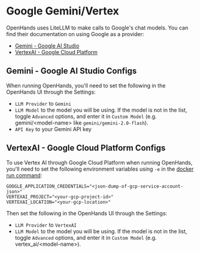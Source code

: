 # Google Gemini/Vertex

OpenHands uses LiteLLM to make calls to Google's chat models. You can find their documentation on using Google as a provider:

- [Gemini - Google AI Studio](https://docs.litellm.ai/docs/providers/gemini)
- [VertexAI - Google Cloud Platform](https://docs.litellm.ai/docs/providers/vertex)

## Gemini - Google AI Studio Configs

When running OpenHands, you'll need to set the following in the OpenHands UI through the Settings:
- `LLM Provider` to `Gemini`
- `LLM Model` to the model you will be using.
If the model is not in the list, toggle `Advanced` options, and enter it in `Custom Model` (e.g. gemini/&lt;model-name&gt; like `gemini/gemini-2.0-flash`).
- `API Key` to your Gemini API key

## VertexAI - Google Cloud Platform Configs

To use Vertex AI through Google Cloud Platform when running OpenHands, you'll need to set the following environment
variables using `-e` in the [docker run command](../installation#running-openhands):

```
GOOGLE_APPLICATION_CREDENTIALS="<json-dump-of-gcp-service-account-json>"
VERTEXAI_PROJECT="<your-gcp-project-id>"
VERTEXAI_LOCATION="<your-gcp-location>"
```

Then set the following in the OpenHands UI through the Settings:
- `LLM Provider` to `VertexAI`
- `LLM Model` to the model you will be using.
If the model is not in the list, toggle `Advanced` options, and enter it in `Custom Model` (e.g. vertex_ai/&lt;model-name&gt;).
